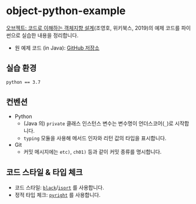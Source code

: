 # object-python-example

[오브젝트: 코드로 이해하는 객체지향 설계](https://wikibook.co.kr/object/)(조영호, 위키북스, 2019)의 예제 코드를 파이썬으로 실습한 내용을 정리합니다.

- 원 예제 코드 (in Java): [GitHub 저장소](https://github.com/eternity-oop/object)

## 실습 환경
```bash
python == 3.7
```


## 컨벤션
- Python
    - (Java 의) `private` 클래스 인스턴스 변수는 변수명이 언더스코어(`_`)로 시작합니다.
    - `typing` 모듈을 사용해 메서드 인자와 리턴 값의 타입을 표시합니다.
- Git
    - 커밋 메시지에는 `etc)`, `ch01)` 등과 같이 커밋 종류를 명시합니다.


## 코드 스타일 & 타입 체크
- 코드 스타일: [`black`](https://github.com/psf/black)/[`isort`](https://github.com/timothycrosley/isort) 를 사용합니다.
- 정적 타입 체크: [`pyright`](https://github.com/microsoft/pyright) 를 사용합니다.
